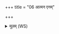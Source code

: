+++
title = "06 आत्मन एनम्"

+++
<details><summary>मूलम् (WS)</summary>

आत्मन एनं निर्ममीष्व स त्वत् परि जायताम् ।  
त्वं बीजमुर्वरेव त्वं भिभिर्हि योन्याम् ॥ ८ ॥
</details>